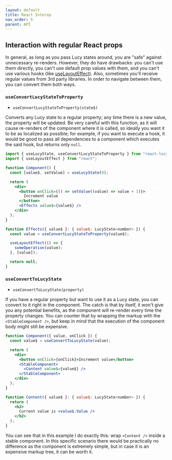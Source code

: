 ```yaml
---
layout: default
title: React Interop
nav_order: 5
parent: API
---
```


## Interaction with regular React props

In general, as long as you pass Lucy states around, you are "safe" against unnecessary re-renders. However, they do have drawbacks: you can't use them directly, you can't use default prop values with them, and you can't use various hooks (like [useLayoutEffect](https://react.dev/reference/react/useLayoutEffect)). Also, sometimes you'll receive regular values from 3rd party libraries. In order to navigate between them, you can convert them both ways.

### `useConvertLucyStateToProperty`

- `useConvertLucyStateToProperty(state$)`

Converts any Lucy state to a regular property; any time there is a new value, the property will be updated. Be very careful with this function, as it will cause re-renders of the component where it is called, so ideally you want it to be as localized as possible; for example, if you want to execute a hook, it would be good to pass all dependencies to a component which executes the said hook, but returns only `null`.

```jsx
import { useLucyState, useConvertLucyStateToProperty } from "react-lucy-state";
import { useLayoutEffect } from "react";

function Component() {
  const [value$, setValue] = useLucyState(0);

  return (
    <div>
      <button onClick={() => setValue((value) => value + 1)}>
        Increment value
      </button>
      <Effects value$={value$} />
    </div>
  );
}

function Effects({ value$ }: { value$: LucyState<number> }) {
  const value = useConvertLucyStateToProperty(value$);

  useLayoutEffect(() => {
    someOperation(value);
  }, [value]);

  return null;
}
```

### `useConvertToLucyState`

- `useConvertToLucyState(property)`

If you have a regular property but want to use it as a Lucy state, you can convert to it right in the component. The catch is that by itself, it won't give you any potential benefits, as the component will re-render every time the property changes. You can counter that by wrapping the markup with the `<StableComponent />`, but keep in mind that the execution of the component body might still be expensive.

```jsx
function Component({ value, onClick }) {
  const value$ = useConvertToLucyState(value);

  return (
    <div>
      <button onClick={onClick}>Increment value</button>
      <StableComponent>
        <Content value$={value$} />
      </StableComponent>
    </div>
  );
}

function Content({ value$ }: { value$: LucyState<number> }) {
  return (
    <h2>
      Current value is <value$.Value />
    </h2>
  );
}
```

You can see that in this example I do exactly this: wrap `<Content />` inside a stable component. In this specific scenario there would be practically no difference as the component is extremely simple, but in case it is an expensive markup tree, it can be worth it.
